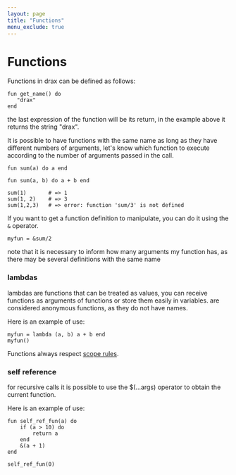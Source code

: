 ```yaml
---
layout: page
title: "Functions"
menu_exclude: true
---
```


# Functions

Functions in drax can be defined as follows:

```drax
fun get_name() do
   "drax"
end
```

the last expression of the function will be its return, in the example above it returns the string "drax".

It is possible to have functions with the same name as long as they have different numbers of arguments, let's know which function to execute according to the number of arguments passed in the call.

```drax
fun sum(a) do a end

fun sum(a, b) do a + b end

sum(1)       # => 1
sum(1, 2)    # => 3
sum(1,2,3)   # => error: function 'sum/3' is not defined
```

If you want to get a function definition to manipulate, you can do it using the `&` operator.

```drax
myfun = &sum/2
```

note that it is necessary to inform how many arguments my function has, as there may be several definitions with the same name

### lambdas

lambdas are functions that can be treated as values, you can receive functions as arguments of functions or store them easily in variables.
are considered anonymous functions, as they do not have names.

Here is an example of use:

```drax
myfun = lambda (a, b) a + b end
myfun()
```

Functions always respect [scope rules](./scopes.md).

### self reference

for recursive calls it is possible to use the $(...args) operator to obtain the current function.


Here is an example of use:

```drax
fun self_ref_fun(a) do
    if (a > 10) do
        return a
    end
    &(a + 1)
end

self_ref_fun(0)
```
